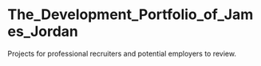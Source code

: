 # The_Development_Portfolio_of_James_Jordan
Projects for professional recruiters and potential employers to review.
